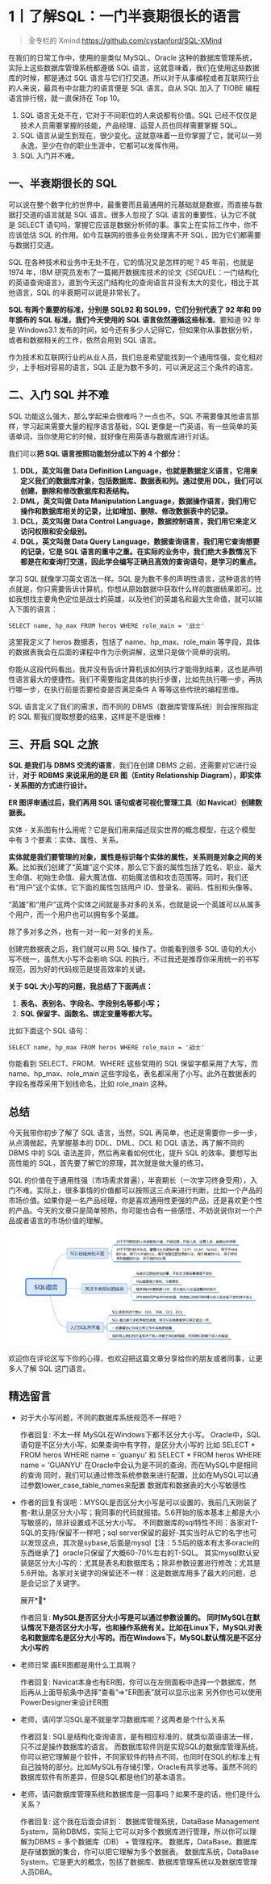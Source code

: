 # 1丨了解SQL：一门半衰期很长的语言

> 全专栏的 Xmind:https://github.com/cystanford/SQL-XMind

在我们的日常工作中，使用的是类似 MySQL、Oracle 这种的数据库管理系统，实际上这些数据库管理系统都遵循 SQL 语言，这就意味着，我们在使用这些数据库的时候，都是通过 SQL 语言与它们打交道。所以对于从事编程或者互联网行业的人来说，最具有中台能力的语言便是 SQL 语言。自从 SQL 加入了 TIOBE 编程语言排行榜，就一直保持在 Top 10。

1. SQL 语言无处不在，它对于不同职位的人来说都有价值。SQL 已经不仅仅是技术人员需要掌握的技能，产品经理、运营人员也同样需要掌握 SQL。
2. SQL 语言从诞生到现在，很少变化。这就意味着一旦你掌握了它，就可以一劳永逸，至少在你的职业生涯中，它都可以发挥作用。
3. SQL 入门并不难。

## 一、半衰期很长的 SQL

可以说在整个数字化的世界中，最重要而且最通用的元基础就是数据，而直接与数据打交道的语言就是 SQL 语言。很多人忽视了 SQL 语言的重要性，认为它不就是 SELECT 语句吗，掌握它应该是数据分析师的事。事实上在实际工作中，你不应该低估 SQL 的作用。如今互联网的很多业务处理离不开 SQL，因为它们都需要与数据打交道。

SQL 在各种技术和业务中无处不在，它的情况又是怎样的呢？45 年前，也就是 1974 年，IBM 研究员发布了一篇揭开数据库技术的论文《SEQUEL：一门结构化的英语查询语言》，直到今天这门结构化的查询语言并没有太大的变化，相比于其他语言，SQL 的半衰期可以说是非常长了。

**SQL 有两个重要的标准，分别是 SQL92 和 SQL99，它们分别代表了 92 年和 99 年颁布的 SQL 标准，我们今天使用的 SQL 语言依然遵循这些标准**。要知道 92 年是 Windows3.1 发布的时间，如今还有多少人记得它，但如果你从事数据分析，或者和数据相关的工作，依然会用到 SQL 语言。

作为技术和互联网行业的从业人员，我们总是希望能找到一个通用性强，变化相对少，上手相对容易的语言，SQL 正是为数不多的，可以满足这三个条件的语言。

## 二、入门 SQL 并不难

SQL 功能这么强大，那么学起来会很难吗？一点也不。SQL 不需要像其他语言那样，学习起来需要大量的程序语言基础，SQL 更像是一门英语，有一些简单的英语单词，当你使用它的时候，就好像在用英语与数据库进行对话。

我们可以**把 SQL 语言按照功能划分成以下的 4 个部分：**

1. **DDL，英文叫做 Data Definition Language，也就是数据定义语言，它用来定义我们的数据库对象，包括数据库、数据表和列。通过使用 DDL，我们可以创建，删除和修改数据库和表结构。**
2. **DML，英文叫做 Data Manipulation Language，数据操作语言，我们用它操作和数据库相关的记录，比如增加、删除、修改数据表中的记录。**
3. **DCL，英文叫做 Data Control Language，数据控制语言，我们用它来定义访问权限和安全级别。**
4. **DQL，英文叫做 Data Query Language，数据查询语言，我们用它查询想要的记录，它是 SQL 语言的重中之重。在实际的业务中，我们绝大多数情况下都是在和查询打交道，因此学会编写正确且高效的查询语句，是学习的重点。**

学习 SQL 就像学习英文语法一样。SQL 是为数不多的声明性语言，这种语言的特点就是，你只需要告诉计算机，你想从原始数据中获取什么样的数据结果即可。比如我想找主要角色定位是战士的英雄，以及他们的英雄名和最大生命值，就可以输入下面的语言：

```mysql
SELECT name, hp_max FROM heros WHERE role_main = '战士'
```

这里我定义了 heros 数据表，包括了 name、hp_max、role_main 等字段，具体的数据表我会在后面的课程中作为示例讲解，这里只是做个简单的说明。

你能从这段代码看出，我并没有告诉计算机该如何执行才能得到结果，这也是声明性语言最大的便捷性。我们不需要指定具体的执行步骤，比如先执行哪一步，再执行哪一步，在执行前是否要检查是否满足条件 A 等等这些传统的编程思维。

SQL 语言定义了我们的需求，而不同的 DBMS（数据库管理系统）则会按照指定的 SQL 帮我们提取想要的结果，这样是不是很棒！

## 三、开启 SQL 之旅

**SQL 是我们与 DBMS 交流的语言**，我们在创建 DBMS 之前，还需要对它进行设计，**对于 RDBMS 来说采用的是 ER 图（Entity Relationship Diagram），即实体 - 关系图的方式进行设计。**

**ER 图评审通过后，我们再用 SQL 语句或者可视化管理工具（如 Navicat）创建数据表。**

实体 - 关系图有什么用呢？它是我们用来描述现实世界的概念模型，在这个模型中有 3 个要素：实体、属性、关系。

**实体就是我们要管理的对象，属性是标识每个实体的属性，关系则是对象之间的关系**。比如我们创建了“英雄”这个实体，那么它下面的属性包括了姓名、职业、最大生命值、初始生命值、最大魔法值、初始魔法值和攻击范围等。同时，我们还有“用户”这个实体，它下面的属性包括用户 ID、登录名、密码、性别和头像等。

“英雄”和“用户”这两个实体之间就是多对多的关系，也就是说一个英雄可以从属多个用户，而一个用户也可以拥有多个英雄。

除了多对多之外，也有一对一和一对多的关系。

创建完数据表之后，我们就可以用 SQL 操作了。你能看到很多 SQL 语句的大小写不统一，虽然大小写不会影响 SQL 的执行，不过我还是推荐你采用统一的书写规范，因为好的代码规范是提高效率的关键。

**关于 SQL 大小写的问题，我总结了下面两点：**

1. **表名、表别名、字段名、字段别名等都小写；**
2. **SQL 保留字、函数名、绑定变量等都大写。**

比如下面这个 SQL 语句：

```mysql
SELECT name, hp_max FROM heros WHERE role_main = '战士'
```

你能看到 SELECT、FROM、WHERE 这些常用的 SQL 保留字都采用了大写，而 name、hp_max、role_main 这些字段名，表名都采用了小写。此外在数据表的字段名推荐采用下划线命名，比如 role_main 这种。

## 总结

今天我带你初步了解了 SQL 语言，当然，SQL 再简单，也还是需要你一步一步，从点滴做起，先掌握基本的 DDL、DML、DCL 和 DQL 语法，再了解不同的 DBMS 中的 SQL 语法差异，然后再来看如何优化，提升 SQL 的效率。要想写出高性能的 SQL，首先要了解它的原理，其次就是做大量的练习。

SQL 的价值在于通用性强（市场需求普遍），半衰期长（一次学习终身受用），入门不难。实际上，很多事情的价值都可以按照这三点来进行判断，比如一个产品的市场价值。如果你是一名产品经理，你是喜欢通用性更强的产品，还是喜欢更个性的产品。今天的文章只是简单预热，你可能也会有一些感悟，不妨说说你对一个产品或者语言的市场价值的理解。

![image-20220906234033830](1%E4%B8%A8%E4%BA%86%E8%A7%A3SQL%EF%BC%9A%E4%B8%80%E9%97%A8%E5%8D%8A%E8%A1%B0%E6%9C%9F%E5%BE%88%E9%95%BF%E7%9A%84%E8%AF%AD%E8%A8%80.resource/image-20220906234033830.png)

欢迎你在评论区写下你的心得，也欢迎把这篇文章分享给你的朋友或者同事，让更多人了解 SQL 这门语言。

## 精选留言

- 对于大小写问题，不同的数据库系统规范不一样吧？

  作者回复: 不太一样
  MySQL在Windows下都不区分大小写。
  Oracle中，SQL语句是不区分大小写，如果查询中有字符，是区分大小写的
  比如 SELECT * FROM heros WHERE name = 'guanyu'
  和 SELECT * FROM heros WHERE name = 'GUANYU'
  在Oracle中会认为是不同的查询，而在MySQL中是相同的查询
  同时，我们可以通过修改系统参数来进行配置，比如在MySQL可以通过参数lower_case_table_names来配置
  数据库和数据表的大小写敏感性
  
- 作者的回复有误吧：MYSQL是否区分大小写是可以设置的，我前几天刚装了套-默认是区分大小写；我同事的代码就报错。5.6开始的版本基本上都是大小写敏感的，除非设置成不区分大小写。
  不同数据库的sql特性不同：各家对T-SQL的支持/保留不一样吧；sql server保留的最好-其实当时从它的名字也可以发现这点，其次是sybase,后面是mysql【注：5.5后的版本有太多oracle的东西继承了】oracle只保留了大概60-70%左右的T-SQL。
  其实mysql默认安装是区分大小写的：尤其是表名和数据库名；除非参数设置进行修改；尤其是5.6开始。各家对关键字的保留还不一样：这是数据库用多了最大的问题，总是会记岔了关键字。

  展开**

  作者回复: **MySQL是否区分大小写是可以通过参数设置的。**
  **同时MySQL在默认情况下是否区分大小写，也和操作系统有关。比如在Linux下，MySQL对表名和数据库名是区分大小写的。而在Windows下，MySQL默认情况是不区分大小写的**
  
- 老师日常 画ER图都是用什么工具啊？

  作者回复: Navicat本身也有ER图，你可以在左侧面板中选择一个数据库，然后再从上面导航条中选择“查看”=>"ER图表”就可以显示出来
  另外你也可以使用PowerDesigner来设计ER图

  

- 老师，请问学习SQL是不就是学习数据库呢？这两者是个什么关系

  作者回复: SQL是结构化查询语言，是有相应标准的，就类似英语语法一样，只不过是操作数据库的语言。
  而数据库软件则是实现SQL的数据库管理系统，你可以把它理解是个软件，不同家软件的特点不同，也同时在SQL的标准上有自己独特的部分。比如MySQL有存储引擎，Oracle有共享池等。虽然不同的数据库软件有所差异，但是SQL都是他们的基本语言。
  
- 老师，请问数据库管理系统和数据库是一回事吗？如果不是的话，他们是什么关系？

  作者回复: 这个我在后面会讲到：
数据库管理系统，DataBase Management System，简称DBMS，实际上它可以对多个数据库进行管理，所以你可以理解为DBMS = 多个数据库（DB） + 管理程序。
  数据库，DataBase。数据库是存储数据的集合，你可以把它理解为多个数据表。
数据库系统，DataBase System。它是更大的概念，包括了数据库、数据库管理系统以及数据库管理人员DBA。
